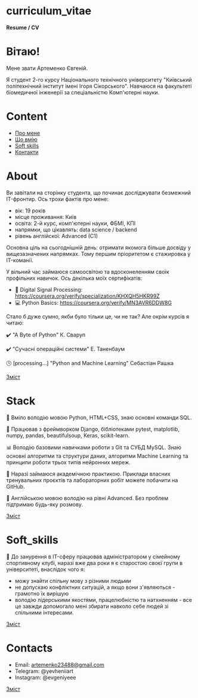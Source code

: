 # curriculum_vitae
**Resume / CV**


# Вітаю!
<p>Мене звати Артеменко Євгеній.</p>
<p>
    Я студент 2-го курсу Національного технічного університету "Київський політехнічний інститут
    імені Ігоря Сікорського". Навчаюся на факультеті біомедичної інженерії за
    спеціальністю Комп'ютерні науки.
</p>


# Content
- [Про мене](#about)
- [Що вмію](#stack)
- [Soft skills](#soft_skills)
- [Контакти](#contacts)


# About
<p>
  Ви завітали на сторінку студента, що починає досліджувати безмежний IT-фронтир.
  Ось трохи фактів про мене:
</p>

- вік: 19 років
- місце проживання: Київ
- освіта: 2-й курс, комп'ютерні науки, ФБМІ, КПІ
- напрямки, що цікавлять: data science / backend
- рівень англійскої: Advanced (C1)

<p>
  Основна ціль на сьогоднішній день: отримати якомога більше досвіду у вищезазначених напрямках.
  Тому першим пріоритетом є стажировка у IT-команії.
</p>

<p>
  У вільний час займаюся самоосвітою та вдосконеленням своїк профільних навичок.
  Ось декілька моїх сертифікатів:
</p>

- 🔬 Digital Signal Processing: https://coursera.org/verify/specialization/KHXQH5HKR99Z
- 💻 Python Basics: https://coursera.org/verify/MN3AVR6DDW8G

<p>
  Стало б дуже сумно, якби було тільки це, чи не так?
  Але окрім курсів я читаю:
</p>

✔️ "A Byte of Python" К. Сваруп

✔️ "Сучасні операційні системи" Е. Таненбаум

🕓️ [processing...] "Python and Machine Learning" Себастіан Рашка

[Зміст](#content)


# Stack
<p>
    🐍 Вміло володію мовою Python, HTML+CSS, знаю основні команди SQL.
</p>
<p>
    📂 Працював з фреймворком Django, бібліотеками pytest, matplotlib, numpy, pandas,
    beautifulsoup, Keras, scikit-learn.
</p>
<p>
    📊 Володію базовими навичками роботи з Git та СУБД MySQL. Знаю основні алгоритми та структури даних,
    алгоритми Machine Learning та принципи роботи трьох типів нейронних мереж.
</p>
<p>
    🌱 Наразі займаюся академічною практикою. Приклади власних тренувальних проєктів
    та лабораторних робіт можете побачити на GitHub.
</p>
<p>
    🎤 Англійською мовою володію на рівні Advanced. Без проблем підтримаю будь-яку розмову.
</p>

[Зміст](#content)


# Soft_skills
<p>
    💁 До занурення в IT-сферу працював адміністратором у сімейному спортивному клубі,
    наразі вже два роки я є старостою своєї групи в університеті,
    внаслідок чого я:
</p>

- можу знайти спільну мову з різними людьми
- не допускаю конфліктних ситуацій, а якщо вони з'являються - грамотно їх вирішую
- володію лідерськими якостями, працелюбністю та натхненням - все це
  завжди допомогало мені збирати навколо себе людей зі спільними інтересами.

[Зміст](#content)


# Contacts
- Email: artemenko23488@gmail.com
- Telegram: @yevheniiart
- Instagram: @evgeniyeee

[Зміст](#content)
